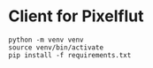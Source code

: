 # Client for Pixelflut

```
python -m venv venv
source venv/bin/activate
pip install -f requirements.txt
```